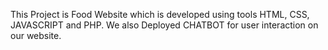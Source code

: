 This Project is Food Website which is developed using tools HTML, CSS, JAVASCRIPT and PHP.
We also Deployed CHATBOT for user interaction on our website.
